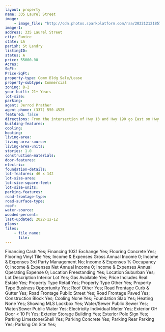 ```yaml
---
layout: property
name: 335 Laurel Street 
image:
    - image_file: "http://cdn.photos.sparkplatform.com/raa/20221212185748650691000000.jpg"
image-1:
address: 335 Laurel Street
city: Eunice
state: LA
parish: St Landry
listingID: 
status: A
price: 55000.00
Acres: 
SqFt: 
Price-SqFt: 
property-type: Comm Bldg Sale/Lease
property-subtype: Commercial
zoning: B-2
year-built: 21+ Years
lot-size: 
parking: 
agent: Jerrod Prather
agent-phone: (337) 550-4525
featured: false
directions: From the intersection of Hwy 13 and Hwy 190 go East on Hwy 190 (Laurel) property will be on right side
building-features: 
cooling: 
heating: 
living-area: 
living-area-source: 
living-area-units: 
stories: 1.0
construction-materials: 
door-features: 
electric: 
foundation-details: 
lot-features: 46 x 142
lot-size-area: 
lot-size-square-feet: 
lot-size-units: 
parking-features: 
road-frontage-type: 
road-surface-type: 
roof: 
water-source: 
wooded-percent: 
last-updated: 2022-12-12
plans: 
files:
    - file_name:
      file:
---
```

Financing	Cash	Yes;
Financing	1031 Exchange	Yes;
Flooring	Concrete	Yes;
Flooring	Vinyl Tile	Yes;
Income & Expenses	Gross Annual Income	0;
Income & Expenses	3rd Party Management	No;
Income & Expenses	% Occupancy	0;
Income & Expenses	Net Annual Income	0;
Income & Expenses	Annual Operating Expense	0;
Location	Freestanding	Yes;
Location	Suburban	Yes;
Lot Description	Interior Lot	Yes;
Gas	Available	Yes;
Price Includes	Real Estate	Yes;
Property Type	Retail	Yes;
Property Type	Other	Yes;
Property Type	Business Opportunity	Yes;
Roof	Other	Yes;
Road Frontage	Curb & Gutter	Yes;
Road Frontage	Public Street	Yes;
Road Frontage	Paved	Yes;
Construction	Block	Yes;
Cooling	None	Yes;
Foundation	Slab	Yes;
Heating	None	Yes;
Showing	MLS Lockbox	Yes;
Water/Sewer	Public Sewer	Yes;
Water/Sewer	Public Water	Yes;
Electricity	Individual Meter	Yes;
Exterior	OH Door < 10 Ft	Yes;
Exterior	Storage Building	Yes;
Exterior	Pole Sign	Yes;
Parking	Limestone/Shell	Yes;
Parking	Concrete	Yes;
Parking	Rear Parking	Yes;
Parking	On Site	Yes;

